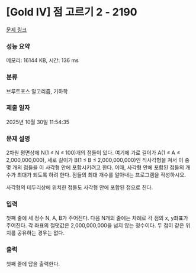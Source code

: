 # [Gold IV] 점 고르기 2 - 2190 

[문제 링크](https://www.acmicpc.net/problem/2190) 

### 성능 요약

메모리: 16144 KB, 시간: 136 ms

### 분류

브루트포스 알고리즘, 기하학

### 제출 일자

2025년 10월 30일 11:54:35

### 문제 설명

<p>2차원 평면상에 N(1 ≤ N ≤ 100)개의 점들이 있다. 여기에 가로 길이가 A(1 ≤ A ≤ 2,000,000,000), 세로 길이가 B(1 ≤ B ≤ 2,000,000,000)인 직사각형을 쳐서 이 중 몇 개의 점들을 이 사각형 안에 포함시키려고 한다. 이때, 사각형 안에 포함된 점들의 개수가 최대가 되도록 하려 한다. 점들의 최대 개수를 알아내는 프로그램을 작성하시오.</p>

<p>사각형의 테두리상에 위치한 점들도 사각형 안에 포함된 점으로 친다.</p>

### 입력 

 <p>첫째 줄에 세 정수 N, A, B가 주어진다. 다음 N개의 줄에는 차례로 각 점의 x, y좌표가 주어진다. 각 좌표의 절댓값은 2,000,000,000을 넘지 않는 정수이다. 두 점이 같은 위치를 공유하는 경우는 없다.</p>

### 출력 

 <p>첫째 줄에 답을 출력한다.</p>

